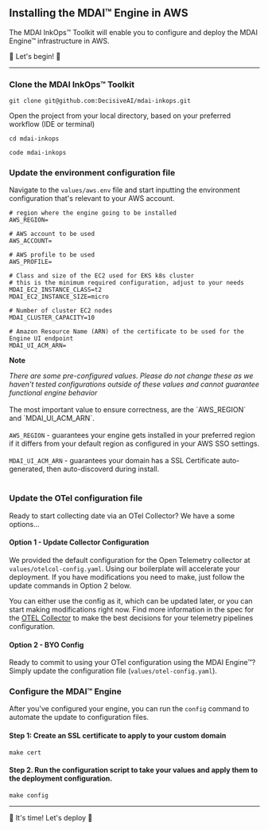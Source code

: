 <!-- toc -->

## Installing the MDAI™ Engine in AWS

The MDAI InkOps™ Toolkit will enable you to configure and deploy the MDAI Engine™ infrastructure in AWS.

🏁 Let's begin! 🏁

---

### Clone the MDAI InkOps™ Toolkit

`git clone git@github.com:DecisiveAI/mdai-inkops.git`


Open the project from your local directory, based on your preferred workflow (IDE or terminal)

```
cd mdai-inkops

code mdai-inkops
```

### Update the environment configuration file

Navigate to the `values/aws.env` file and start inputting the environment configuration that's relevant to your AWS account.

```
# region where the engine going to be installed
AWS_REGION=

# AWS account to be used
AWS_ACCOUNT=

# AWS profile to be used
AWS_PROFILE=

# Class and size of the EC2 used for EKS k8s cluster
# this is the minimum required configuration, adjust to your needs
MDAI_EC2_INSTANCE_CLASS=t2
MDAI_EC2_INSTANCE_SIZE=micro

# Number of cluster EC2 nodes
MDAI_CLUSTER_CAPACITY=10

# Amazon Resource Name (ARN) of the certificate to be used for the Engine UI endpoint
MDAI_UI_ACM_ARN=
```

<div class="warning">
  <p>
    <b>Note</b>
    <p>
      <em>There are some pre-configured values. Please do not change these as we haven't tested configurations outside of these values and cannot guarantee functional engine behavior</em><br/><br/>
      The most important value to ensure correctness, are the `AWS_REGION` and `MDAI_UI_ACM_ARN`. <br/><br/>
      <code>AWS_REGION</code> - guarantees your engine gets installed in your preferred region if it differs from your default region as configured in your AWS SSO settings. <br/><br/>
      <code>MDAI_UI_ACM_ARN</code> - guarantees your domain has a SSL Certificate auto-generated, then auto-discoverd during install.<br/><br/>
    </p>
</div>

### Update the OTel configuration file

Ready to start collecting date via an OTel Collector? We have a some options...

#### Option 1 - Update Collector Configuration

We provided the default configuration for the Open Telemetry collector at `values/otelcol-config.yaml`.
Using our boilerplate will accelerate your deployment. If you have modifications you need to make, just follow the update commands in Option 2 below.

You can either use the config as it, which can be updated later, or you can start making modifications right now.
Find more information in the spec for the [OTEL Collector](https://opentelemetry.io/docs/collector/) to make the best decisions for your telemetry pipelines configuration.


#### Option 2 - BYO Config
Ready to commit to using your OTel configuration using the MDAI Engine™? Simply update the configuration file (`values/otel-config.yaml`).


### Configure the MDAI™ Engine

After you've configured your engine, you can run the `config` command to automate the update to configuration files.

#### Step 1: Create an SSL certificate to apply to your custom domain
```shell
make cert
```

#### Step 2. Run the configuration script to take your values and apply them to the deployment configuration.
```shell
make config
```

---

🚀 It's time! Let's deploy 🚀
